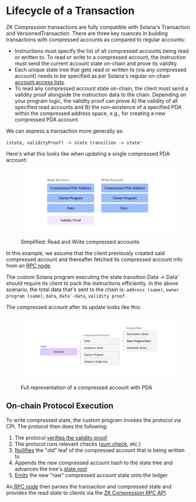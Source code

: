 # Lifecycle of a Transaction

ZK Compression transactions are fully compatible with Solana's Transaction and VersionedTransaction. There are three key nuances in building transactions with compressed accounts as compared to regular accounts:

* Instructions must specify the list of all compressed accounts being read or written to. To read or write to a compressed account, the instruction must send the current account state on-chain and prove its validity.
* Each unique state tree that gets read or written to (via any compressed account) needs to be specified as per Solana's regular on-chain [account access lists](https://solana.com/docs/core/transactions#array-of-account-addresses).&#x20;
* To read any compressed account state on-chain, the client must send a validity proof alongside the instruction data to the chain. Depending on your program logic, the validity proof can prove A) the validity of all specified read accounts and B) the non-existence of a specified PDA within the compressed address space, e.g., for creating a new compressed PDA account.

We can express a transaction more generally as:

`(state, validityProof) -> state transition -> state'`

Here's what this looks like when updating a single compressed PDA account:

<figure><img src="../../.gitbook/assets/image (5).png" alt="" width="563"><figcaption><p>Simplified: Read and Write compressed accounts</p></figcaption></figure>

In this example, we assume that the client previously created said compressed account and thereafter fetched its compressed account info from an [RPC node](../../node-operators/run-a-node.md#photon-indexer-node).

The custom Solana program executing the state transition Data -> Data' should require its client to pack the instructions efficiently. In the above scenario, the total data that's sent to the chain is: `address (same)`, `owner program (same)`, `data`, `data'-data`, `validity proof.`

The compressed account after its update looks like this:

<figure><img src="../../.gitbook/assets/image (6).png" alt="" width="563"><figcaption><p>Full representation of a compressed account with PDA</p></figcaption></figure>

## On-chain Protocol Execution

To write compressed state, the custom program invokes the protocol via CPI. The protocol then does the following:

1. The protocol [verifies the validity proof](https://github.com/Lightprotocol/light-protocol/blob/main/programs/compressed-pda/src/invoke/verify\_state\_proof.rs#L180)&#x20;
2. The protocol runs relevant checks ([sum check](https://github.com/Lightprotocol/light-protocol/blob/main/programs/compressed-pda/src/invoke/processor.rs#L54C5-L60C8), etc.)
3. [Nullifies](https://github.com/Lightprotocol/light-protocol/blob/main/programs/compressed-pda/src/invoke/processor.rs#L153-L158) the "old" leaf of the compressed account that is being written to
4. Appends the new compressed account hash to the state tree and advances the tree's [state root](https://github.com/Lightprotocol/light-protocol/blob/main/programs/compressed-pda/src/invoke/processor.rs#L172-L181)
5. [Emits](https://github.com/Lightprotocol/light-protocol/blob/main/programs/compressed-pda/src/invoke/processor.rs#L189-L195) the new "raw" compressed account state onto the ledger

An[ RPC node](../../node-operators/run-a-node.md#photon-indexer-node) then parses the transaction and compressed state and provides the read state to clients via the [ZK Compression RPC API](../../developers/json-rpc-methods.md).
